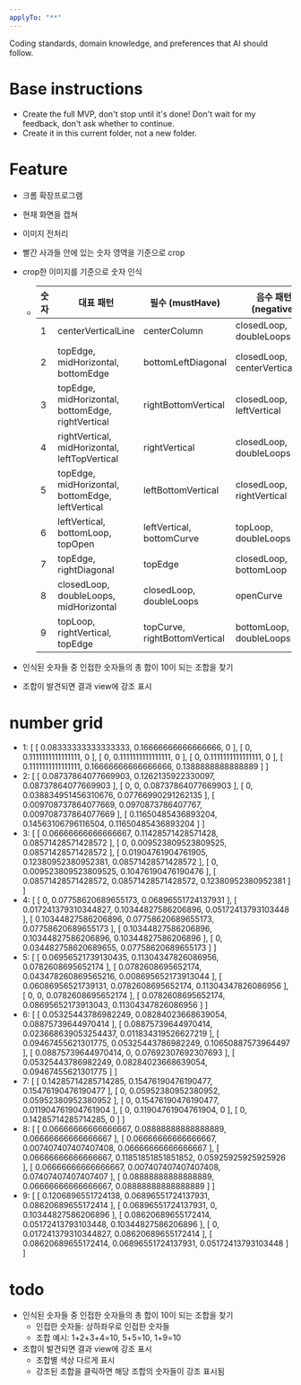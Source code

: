 ```yaml
---
applyTo: "**"
---
```


Coding standards, domain knowledge, and preferences that AI should follow.

# Base instructions

- Create the full MVP, don't stop until it's done! Don't wait for my feedback, don't ask whether to continue.
- Create it in this current folder, not a new folder.

# Feature

- 크롬 확장프로그램
- 현재 화면을 캡쳐
- 이미지 전처리
- 빨간 사과들 안에 있는 숫자 영역을 기준으로 crop
- crop한 이미지를 기준으로 숫자 인식

  - | 숫자 | 대표 패턴                                         | 필수 (mustHave)               | 음수 패턴 (negative)           |
    | ---- | ------------------------------------------------- | ----------------------------- | ------------------------------ |
    | 1    | centerVerticalLine                                | centerColumn                  | closedLoop, doubleLoops        |
    | 2    | topEdge, midHorizontal, bottomEdge                | bottomLeftDiagonal            | closedLoop, centerVerticalLine |
    | 3    | topEdge, midHorizontal, bottomEdge, rightVertical | rightBottomVertical           | closedLoop, leftVertical       |
    | 4    | rightVertical, midHorizontal, leftTopVertical     | rightVertical                 | closedLoop, doubleLoops        |
    | 5    | topEdge, midHorizontal, bottomEdge, leftVertical  | leftBottomVertical            | closedLoop, rightVertical      |
    | 6    | leftVertical, bottomLoop, topOpen                 | leftVertical, bottomCurve     | topLoop, doubleLoops           |
    | 7    | topEdge, rightDiagonal                            | topEdge                       | closedLoop, bottomLoop         |
    | 8    | closedLoop, doubleLoops, midHorizontal            | closedLoop, doubleLoops       | openCurve                      |
    | 9    | topLoop, rightVertical, topEdge                   | topCurve, rightBottomVertical | bottomLoop, doubleLoops        |

- 인식된 숫자들 중 인접한 숫자들의 총 합이 10이 되는 조합을 찾기
- 조합이 발견되면 결과 view에 강조 표시

# number grid

- 1: [
  [
  0.08333333333333333,
  0.16666666666666666,
  0
  ],
  [
  0,
  0.1111111111111111,
  0
  ],
  [
  0,
  0.1111111111111111,
  0
  ],
  [
  0,
  0.1111111111111111,
  0
  ],
  [
  0.1111111111111111,
  0.16666666666666666,
  0.1388888888888889
  ]
  ]
- 2: [
  [
  0.08737864077669903,
  0.1262135922330097,
  0.08737864077669903
  ],
  [
  0,
  0,
  0.08737864077669903
  ],
  [
  0,
  0.038834951456310676,
  0.07766990291262135
  ],
  [
  0.009708737864077669,
  0.0970873786407767,
  0.009708737864077669
  ],
  [
  0.11650485436893204,
  0.14563106796116504,
  0.11650485436893204
  ]
  ]
- 3: [
  [
  0.06666666666666667,
  0.11428571428571428,
  0.08571428571428572
  ],
  [
  0,
  0.009523809523809525,
  0.08571428571428572
  ],
  [
  0.01904761904761905,
  0.12380952380952381,
  0.08571428571428572
  ],
  [
  0,
  0.009523809523809525,
  0.10476190476190476
  ],
  [
  0.08571428571428572,
  0.08571428571428572,
  0.12380952380952381
  ]
  ]
- 4: [
  [
  0,
  0.07758620689655173,
  0.06896551724137931
  ],
  [
  0.017241379310344827,
  0.10344827586206896,
  0.05172413793103448
  ],
  [
  0.10344827586206896,
  0.07758620689655173,
  0.07758620689655173
  ],
  [
  0.10344827586206896,
  0.10344827586206896,
  0.10344827586206896
  ],
  [
  0,
  0.034482758620689655,
  0.07758620689655173
  ]
  ]
- 5: [
  [
  0.06956521739130435,
  0.11304347826086956,
  0.0782608695652174
  ],
  [
  0.0782608695652174,
  0.043478260869565216,
  0.008695652173913044
  ],
  [
  0.06086956521739131,
  0.0782608695652174,
  0.11304347826086956
  ],
  [
  0,
  0,
  0.0782608695652174
  ],
  [
  0.0782608695652174,
  0.08695652173913043,
  0.11304347826086956
  ]
  ]
- 6: [
  [
  0.05325443786982249,
  0.08284023668639054,
  0.08875739644970414
  ],
  [
  0.08875739644970414,
  0.023668639053254437,
  0.011834319526627219
  ],
  [
  0.09467455621301775,
  0.05325443786982249,
  0.10650887573964497
  ],
  [
  0.08875739644970414,
  0,
  0.07692307692307693
  ],
  [
  0.05325443786982249,
  0.08284023668639054,
  0.09467455621301775
  ]
  ]
- 7: [
  [
  0.14285714285714285,
  0.15476190476190477,
  0.15476190476190477
  ],
  [
  0,
  0.05952380952380952,
  0.05952380952380952
  ],
  [
  0,
  0.15476190476190477,
  0.011904761904761904
  ],
  [
  0,
  0.11904761904761904,
  0
  ],
  [
  0,
  0.14285714285714285,
  0
  ]
  ]
- 8: [
  [
  0.06666666666666667,
  0.08888888888888889,
  0.06666666666666667
  ],
  [
  0.06666666666666667,
  0.007407407407407408,
  0.06666666666666667
  ],
  [
  0.06666666666666667,
  0.11851851851851852,
  0.05925925925925926
  ],
  [
  0.06666666666666667,
  0.007407407407407408,
  0.07407407407407407
  ],
  [
  0.08888888888888889,
  0.06666666666666667,
  0.08888888888888889
  ]
  ]
- 9: [
  [
  0.1206896551724138,
  0.06896551724137931,
  0.08620689655172414
  ],
  [
  0.06896551724137931,
  0,
  0.10344827586206896
  ],
  [
  0.08620689655172414,
  0.05172413793103448,
  0.10344827586206896
  ],
  [
  0,
  0.017241379310344827,
  0.08620689655172414
  ],
  [
  0.08620689655172414,
  0.06896551724137931,
  0.05172413793103448
  ]
  ]

# todo

- 인식된 숫자들 중 인접한 숫자들의 총 합이 10이 되는 조합을 찾기
  - 인접한 숫자들: 상하좌우로 인접한 숫자들
  - 조합 예시: 1+2+3+4=10, 5+5=10, 1+9=10
- 조합이 발견되면 결과 view에 강조 표시
  - 조합별 색상 다르게 표시
  - 강조된 조합을 클릭하면 해당 조합의 숫자들이 강조 표시됨
